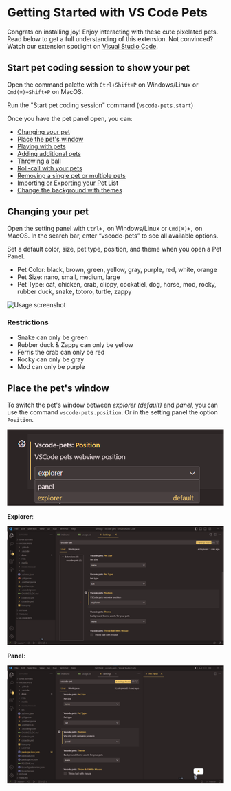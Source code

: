 # Getting Started with VS Code Pets

Congrats on installing joy! Enjoy interacting with these cute pixelated pets.
Read below to get a full understanding of this extension.
Not convinced? Watch our extension spotlight on [Visual Studio Code](https://www.youtube.com/watch?v=aE6Ifj_KstI).

## Start pet coding session to show your pet

Open the command palette with `Ctrl+Shift+P` on Windows/Linux or `Cmd(⌘)+Shift+P` on MacOS.  

Run the "Start pet coding session" command (`vscode-pets.start`)

Once you have the pet panel open, you can:

* [Changing your pet](#changing-your-pet)
* [Place the pet's window](#place-the-pets-window)
* [Playing with pets](pets.md#playing-with-pets)
* [Adding additional pets](pets.md#adding-additional-pets)
* [Throwing a ball](pets.md#throwing-a-ball)
* [Roll-call with your pets](pets.md#roll-call-with-your-pets)
* [Removing a single pet or multiple pets](pets.md#removing-a-single-pet-or-multiple-pets)
* [Importing or Exporting your Pet List](pets.md#importing-or-exporting-your-pet-list)
* [Change the background with themes](themes.md)

## Changing your pet

Open the setting panel with `Ctrl+,` on Windows/Linux or `Cmd(⌘)+,` on MacOS. In the search bar, enter “vscode-pets” to see all available options.

Set a default color, size, pet type, position, and theme when you open a Pet Panel.

* Pet Color: black, brown, green, yellow, gray, purple, red, white, orange
* Pet Size: nano, small, medium, large
* Pet Type: cat, chicken, crab, clippy, cockatiel, dog, horse, mod, rocky, rubber duck, snake, totoro, turtle, zappy

![Usage screenshot](source/_static/screenshot-2.gif)

### Restrictions

* Snake can only be green
* Rubber duck & Zappy can only be yellow
* Ferris the crab can only be red
* Rocky can only be gray
* Mod can only be purple

## Place the pet's window

To switch the pet's window between *explorer (default)* and *panel*, you can use the command `vscode-pets.position`.
Or in the setting panel the option `Position`.

![Position setting](source/_static/position-setting.png)

**Explorer**:

![Position explorer](source/_static/position-explorer.png)

**Panel**:

![Position panel](source/_static/position-panel.png)
